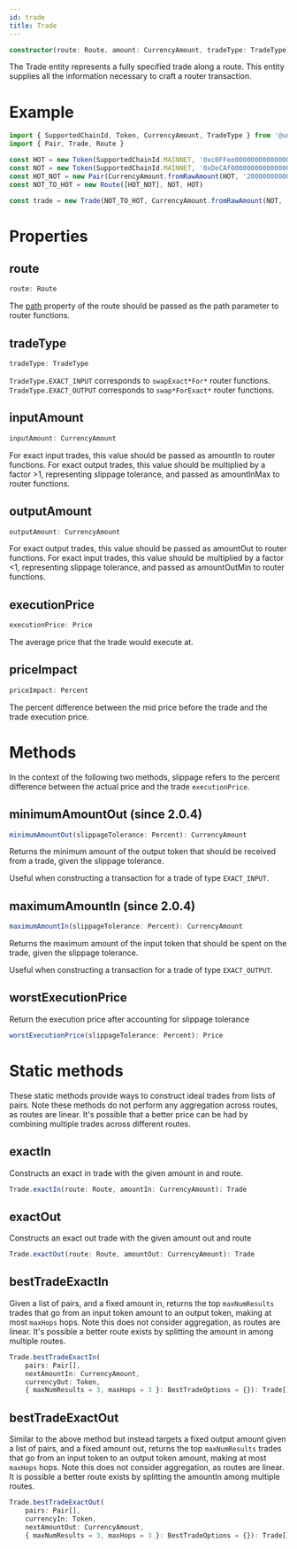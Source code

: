 ```yaml
---
id: trade
title: Trade
---
```


```typescript
constructor(route: Route, amount: CurrencyAmount, tradeType: TradeType)
```

The Trade entity represents a fully specified trade along a route. This entity supplies all the information necessary to craft a router transaction.

# Example

```typescript
import { SupportedChainId, Token, CurrencyAmount, TradeType } from '@uniswap/sdk-core'
import { Pair, Trade, Route }

const HOT = new Token(SupportedChainId.MAINNET, '0xc0FFee0000000000000000000000000000000000', 18, 'HOT', 'Caffeine')
const NOT = new Token(SupportedChainId.MAINNET, '0xDeCAf00000000000000000000000000000000000', 18, 'NOT', 'Caffeine')
const HOT_NOT = new Pair(CurrencyAmount.fromRawAmount(HOT, '2000000000000000000'), CurrencyAmount.fromRawAmount(NOT, '1000000000000000000'))
const NOT_TO_HOT = new Route([HOT_NOT], NOT, HOT)

const trade = new Trade(NOT_TO_HOT, CurrencyAmount.fromRawAmount(NOT, '1000000000000000'), TradeType.EXACT_INPUT)
```

# Properties

## route

```typescript
route: Route
```

The [path](route#path) property of the route should be passed as the path parameter to router functions.

## tradeType

```typescript
tradeType: TradeType
```

`TradeType.EXACT_INPUT` corresponds to `swapExact*For*` router functions. `TradeType.EXACT_OUTPUT` corresponds to `swap*ForExact*` router functions.

## inputAmount

```typescript
inputAmount: CurrencyAmount
```

For exact input trades, this value should be passed as amountIn to router functions. For exact output trades, this value should be multiplied by a factor >1, representing slippage tolerance, and passed as amountInMax to router functions.

## outputAmount

```typescript
outputAmount: CurrencyAmount
```

For exact output trades, this value should be passed as amountOut to router functions. For exact input trades, this value should be multiplied by a factor <1, representing slippage tolerance, and passed as amountOutMin to router functions.

## executionPrice

```typescript
executionPrice: Price
```

The average price that the trade would execute at.

## priceImpact

```typescript
priceImpact: Percent
```

The percent difference between the mid price before the trade and the trade execution price.

# Methods

In the context of the following two methods, slippage refers to the percent difference between the actual price and the trade `executionPrice`.

## minimumAmountOut (since 2.0.4)

```typescript
minimumAmountOut(slippageTolerance: Percent): CurrencyAmount
```

Returns the minimum amount of the output token that should be received from a trade, given the slippage tolerance.

Useful when constructing a transaction for a trade of type `EXACT_INPUT`.

## maximumAmountIn (since 2.0.4)

```typescript
maximumAmountIn(slippageTolerance: Percent): CurrencyAmount
```

Returns the maximum amount of the input token that should be spent on the trade, given the slippage tolerance.

Useful when constructing a transaction for a trade of type `EXACT_OUTPUT`.

## worstExecutionPrice

Return the execution price after accounting for slippage tolerance

```typescript
worstExecutionPrice(slippageTolerance: Percent): Price
```

# Static methods

These static methods provide ways to construct ideal trades from lists of pairs.
Note these methods do not perform any aggregation across routes, as routes are linear.
It's possible that a better price can be had by combining multiple trades across
different routes.

## exactIn

Constructs an exact in trade with the given amount in and route.

```typescript
Trade.exactIn(route: Route, amountIn: CurrencyAmount): Trade
```

## exactOut

Constructs an exact out trade with the given amount out and route

```typescript
Trade.exactOut(route: Route, amountOut: CurrencyAmount): Trade
```

## bestTradeExactIn

Given a list of pairs, and a fixed amount in, returns the top `maxNumResults` trades that go from an input token
amount to an output token, making at most `maxHops` hops.
Note this does not consider aggregation, as routes are linear. It's possible a better route exists by splitting
the amount in among multiple routes.

```typescript
Trade.bestTradeExactIn(
    pairs: Pair[],
    nextAmountIn: CurrencyAmount,
    currencyOut: Token,
    { maxNumResults = 3, maxHops = 3 }: BestTradeOptions = {}): Trade[]
```

## bestTradeExactOut

Similar to the above method but instead targets a fixed output amount given a list of pairs,
and a fixed amount out, returns the top `maxNumResults` trades that go from an input token to an output token amount,
making at most `maxHops` hops. Note this does not consider aggregation, as routes are linear.
It is possible a better route exists by splitting the amountIn among multiple routes.

```typescript
Trade.bestTradeExactOut(
    pairs: Pair[],
    currencyIn: Token,
    nextAmountOut: CurrencyAmount,
    { maxNumResults = 3, maxHops = 3 }: BestTradeOptions = {}): Trade[]
```
